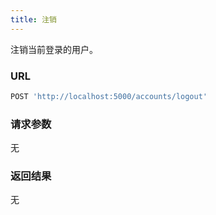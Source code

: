 ```yaml
---
title: 注销
---
```


注销当前登录的用户。

### URL

```js
POST 'http://localhost:5000/accounts/logout'
```

### 请求参数

无

### 返回结果

无
